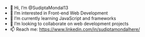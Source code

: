 - 👋 Hi, I’m @SudiptaMondal13
- 👀 I’m interested in Front-end Web Development
- 🌱 I’m currently learning JavaScript and frameworks
- 💞️ I’m looking to collaborate on web development projects
- 📫 Reach me: https://www.linkedin.com/in/sudiptamondalhere/

<!---
SudiptaMondal13/SudiptaMondal13 is a ✨ special ✨ repository because its `README.md` (this file) appears on your GitHub profile.
You can click the Preview link to take a look at your changes.
--->
